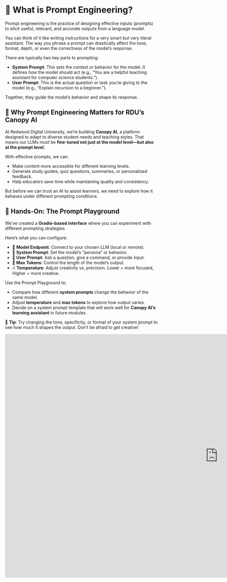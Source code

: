 # 🧠 What is Prompt Engineering?

<div class="terminal-curl"></div>

Prompt engineering is the practice of designing effective inputs (prompts) to elicit useful, relevant, and accurate outputs from a language model.

You can think of it like writing instructions for a very smart but very literal assistant. The way you phrase a prompt can drastically affect the tone, format, depth, or even the correctness of the model’s response.

There are typically two key parts to prompting:

* **System Prompt**: This sets the context or behavior for the model. It defines *how* the model should act (e.g., “You are a helpful teaching assistant for computer science students.”).
* **User Prompt**: This is the actual question or task you’re giving to the model (e.g., “Explain recursion to a beginner.”).

Together, they guide the model’s behavior and shape its response.

## 🎯 Why Prompt Engineering Matters for RDU’s Canopy AI

At Redwood Digital University, we’re building **Canopy AI**, a platform designed to adapt to diverse student needs and teaching styles. That means our LLMs must be **fine-tuned not just at the model level—but also at the prompt level.**

With effective prompts, we can:

* Make content more accessible for different learning levels.
* Generate study guides, quiz questions, summaries, or personalized feedback.
* Help educators save time while maintaining quality and consistency.

But before we can trust an AI to assist learners, we need to explore how it behaves under different prompting conditions.


## 🧪 Hands-On: The Prompt Playground

We’ve created a **Gradio-based interface** where you can experiment with different prompting strategies.

Here’s what you can configure:

* 🔗 **Model Endpoint**: Connect to your chosen LLM (local or remote).
* 🧾 **System Prompt**: Set the model’s “persona” or behavior.
* 💬 **User Prompt**: Ask a question, give a command, or provide input.
* 🔢 **Max Tokens**: Control the length of the model’s output.
* 🔥 **Temperature**: Adjust creativity vs. precision. Lower = more focused, Higher = more creative.



Use the Prompt Playground to:

* Compare how different **system prompts** change the behavior of the same model.
* Adjust **temperature** and **max tokens** to explore how output varies.
* Decide on a system prompt template that will work well for **Canopy AI’s learning assistant** in future modules.

📌 **Tip**: Try changing the tone, specificity, or format of your system prompt to see how much it shapes the output. Don’t be afraid to get creative!


<!-- # "https://gradio-app.ai501.<CLUSTER_DOMAIN>" -->

<div class="iframe-scroll-container">
  <iframe 
    src="http://localhost:7860/prompt-playground"  
    width="1400px" 
    height="800px" 
    frameborder="0"
    style="border: 1px solid #ddd; border-radius: 1px;">
  </iframe>
</div>

